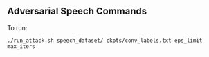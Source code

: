 ## Adversarial Speech Commands

To run:
```
./run_attack.sh speech_dataset/ ckpts/conv_labels.txt eps_limit max_iters
```
